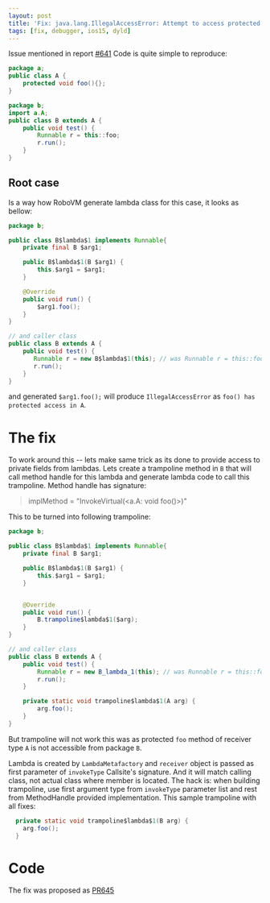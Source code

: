 ```yaml
---
layout: post
title: 'Fix: java.lang.IllegalAccessError: Attempt to access protected method from Lambda'
tags: [fix, debugger, ios15, dyld]
---
```

Issue mentioned in report [#641](https://github.com/MobiVM/robovm/issues/641)
Code is quite simple to reproduce:
```java
package a;
public class A {
    protected void foo(){};
}

package b;
import a.A;
public class B extends A {
    public void test() {
        Runnable r = this::foo;
        r.run();
    }
}
```

## Root case
<!-- more -->
Is a way how RoboVM generate lambda class for this case, it looks as bellow:
```java
package b;

public class B$lambda$1 implements Runnable{
    private final B $arg1;

    public B$lambda$1(B $arg1) {
        this.$arg1 = $arg1;
    }

    @Override
    public void run() {
        $arg1.foo();
    }
}

// and caller class 
public class B extends A {
    public void test() {
       Runnable r = new B$lambda$1(this); // was Runnable r = this::foo;
       r.run();
    }
}
```

and generated `$arg1.foo();` will produce `IllegalAccessError` as `foo() has protected access in A`.

# The fix
To work around this -- lets make same trick as its done to provide access to private fields from lambdas. Lets create a trampoline method in `B` that will call method handle for this lambda and generate lambda code to call this trampoline.
Method handle has signature:
> implMethod =  "InvokeVirtual(<a.A: void foo()>)"

This to be turned into following trampoline:
```java
package b;

public class B$lambda$1 implements Runnable{
    private final B $arg1;

    public B$lambda$1(B $arg1) {
        this.$arg1 = $arg1;
    }


    @Override
    public void run() {
        B.trampoline$lambda$1($arg);
    }
}

// and caller class 
public class B extends A {
    public void test() {
        Runnable r = new B_lambda_1(this); // was Runnable r = this::foo;
        r.run();
    }

    private static void trampoline$lambda$1(A arg) {
        arg.foo();
    }
}
```

But trampoline will not work this was as protected `foo` method of receiver type `A` is not accessible from package `B`.

Lambda is created by `LambdaMetafactory` and `receiver` object is passed as first parameter of `invokeType` Callsite's signature. And it will match calling class, not actual class where member is located.
The hack is: when building trampoline, use first argument type from `invokeType` parameter list and rest from MethodHandle provided implementation.
This sample trampoline with all fixes:
```java
  private static void trampoline$lambda$1(B arg) {
    arg.foo();
  }
```

# Code
The fix was proposed as [PR645](https://github.com/MobiVM/robovm/pull/645)
